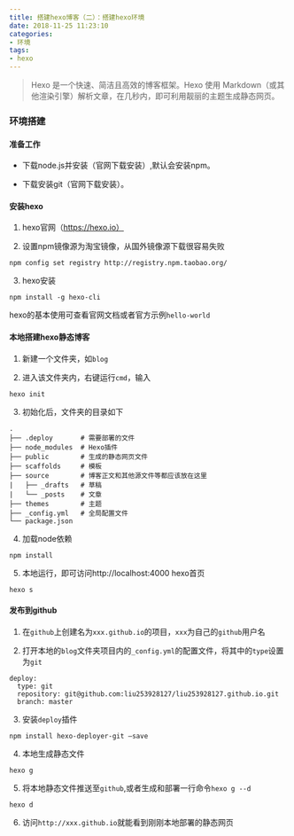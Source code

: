 ```yaml
---
title: 搭建hexo博客（二）：搭建hexo环境
date: 2018-11-25 11:23:10
categories: 
- 环境
tags:
- hexo
---
```


> Hexo 是一个快速、简洁且高效的博客框架。Hexo 使用 Markdown（或其他渲染引擎）解析文章，在几秒内，即可利用靓丽的主题生成静态网页。

### 环境搭建

#### 准备工作
 - 下载node.js并安装（官网下载安装）,默认会安装npm。

 - 下载安装git（官网下载安装）。

#### 安装hexo

1. hexo官网（https://hexo.io）

2. 设置npm镜像源为淘宝镜像，从国外镜像源下载很容易失败
```
npm config set registry http://registry.npm.taobao.org/
```

3. hexo安装
```
npm install -g hexo-cli
```

hexo的基本使用可查看官网文档或者官方示例`hello-world`

#### 本地搭建hexo静态博客

1. 新建一个文件夹，如`blog`

2. 进入该文件夹内，右键运行`cmd`，输入
```
hexo init
```

3. 初始化后，文件夹的目录如下
```
.
├── .deploy       # 需要部署的文件
├── node_modules  # Hexo插件
├── public        # 生成的静态网页文件
├── scaffolds     # 模板
├── source        # 博客正文和其他源文件等都应该放在这里
|   ├── _drafts   # 草稿
|   └── _posts    # 文章
├── themes        # 主题
├── _config.yml   # 全局配置文件
└── package.json
```

4. 加载node依赖
```shell
npm install
```

5. 本地运行，即可访问http://localhost:4000 hexo首页
```shell
hexo s
```

#### 发布到github

1. 在`github`上创建名为`xxx.github.io`的项目，`xxx`为自己的`github`用户名

2. 打开本地的`blog`文件夹项目内的`_config.yml`的配置文件，将其中的`type`设置为`git`
```
deploy:
  type: git
  repository: git@github.com:liu253928127/liu253928127.github.io.git
  branch: master
```

3. 安装`deploy`插件
```
npm install hexo-deployer-git –save
```

4. 本地生成静态文件
```
hexo g
```

5. 将本地静态文件推送至`github`,或者生成和部署一行命令`hexo g --d`
```
hexo d
```

6. 访问`http://xxx.github.io`就能看到刚刚本地部署的静态网页